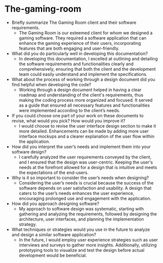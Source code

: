 # The-gaming-room


* Briefly summarize The Gaming Room client and their software requirements.
    * The Gaming Room is our esteemed client for whom we designed a gaming software. They required a software application that can enhance the gaming experience of their users, incorporating features that are both engaging and user-friendly.
* What did you do particularly well in developing this documentation?
    * In developing this documentation, I excelled at outlining and detailing the software requirements and functionalities clearly and comprehensively, ensuring that both the client and the development team could easily understand and implement the specifications.
* What about the process of working through a design document did you find helpful when developing the code?
    * Working through a design document helped in having a clear roadmap and understanding of the client's requirements, thus making the coding process more organized and focused. It served as a guide that ensured all necessary features and functionalities were implemented according to the client’s needs.
* If you could choose one part of your work on these documents to revise, what would you pick? How would you improve it?
    * I would choose to revise the user interface design section to make it more detailed. Enhancements can be made by adding more user interface mockups and a clearer explanation of the user flow within the application.
* How did you interpret the user’s needs and implement them into your software design?
    * I carefully analyzed the user requirements conveyed by the client, and I ensured that the design was user-centric. Keeping the user's needs at the forefront allowed for a design that is intuitive and meets the expectations of the end-users.
* Why is it so important to consider the user’s needs when designing?
    * Considering the user’s needs is crucial because the success of the software depends on user satisfaction and usability. A design that caters to the user’s needs enhances the user experience, encouraging prolonged use and engagement with the application.
* How did you approach designing software?
    * My approach to software design was systematic, starting with gathering and analyzing the requirements, followed by designing the architecture, user interfaces, and planning the implementation strategy.
* What techniques or strategies would you use in the future to analyze and design a similar software application?
    * In the future, I would employ user experience strategies such as user interviews and surveys to gather more insights. Additionally, utilizing prototyping tools to visualize and test the design before actual development would be beneficial.
